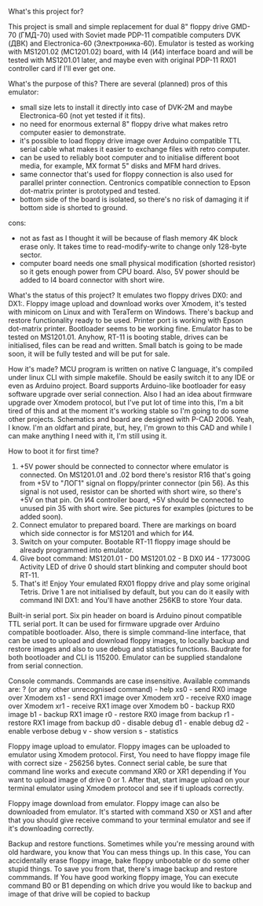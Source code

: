 What's this project for?

This project is small and simple replacement for dual 8" floppy drive GMD-70 (ГМД-70) used with Soviet made PDP-11 compatible computers DVK (ДВК) and Electronica-60 (Электроника-60). Emulator is tested as working with MS1201.02 (МС1201.02) board, with I4 (И4) interface board and will be tested with MS1201.01 later, and maybe even with original PDP-11 RX01 controller card if I'll ever get one.

What's the purpose of this? There are several (planned) pros of this emulator:
- small size lets to install it directly into case of DVK-2M and maybe Electronica-60 (not yet tested if it fits).
- no need for enormous external 8" floppy drive what makes retro computer easier to demonstrate.
- it's possible to load floppy drive image over Arduino compatible TTL serial cable what makes it easier to exchange files with retro computer.
-  can be used to reliably boot computer and to initialise different boot media, for example, MX format 5" disks and MFM hard drives.
-  same connector that's used for floppy connection is also used for parallel printer connection. Centronics compatible connection to Epson dot-matrix printer is prototyped and tested.
- bottom side of the board is isolated, so there's no risk of damaging it if bottom side is shorted to ground.

cons:
- not as fast as I thought it will be because of flash memory 4K block erase only. It takes time to read-modify-write to change only 128-byte sector.
- computer board needs one small physical modification (shorted resistor) so it gets enough power from CPU board. Also, 5V power should be added to I4 board connector with short wire.

What's the status of this project? It emulates two floppy drives DX0: and DX1:. Floppy image upload and download works over Xmodem, it's tested with minicom on Linux and with TeraTerm on Windows. There's backup and restore functionality ready to be used. Printer port is working with Epson dot-matrix printer. Bootloader seems to be working fine. Emulator has to be tested on MS1201.01. Anyhow, RT-11 is booting stable, drives can be initialised, files can be read and written. Small batch is going to be made soon, it will be fully tested and will be put for sale.

How it's made? MCU program is written on native C language, it's compiled under linux CLI with simple makefile. Should be easily switch it to any IDE or even as Arduino project. Board supports Arduino-like bootloader for easy software upgrade over serial connection. Also I had an idea about firmware upgrade over Xmodem protocol, but I've put lot of time into this, I'm a bit tired of this and at the moment it's working stable so I'm going to do some other projects. Schematics and board are designed with P-CAD 2006. Yeah, I know. I'm an oldfart and pirate, but, hey, I'm grown to this CAD and while I can make anything I need with it, I'm still using it.

How to boot it for first time?
1. +5V power should be connected to connector where emulator is connected. On MS1201.01 and .02 bord there's resistor R16 that's going from +5V to "ЛОГ1" signal on floppy/printer connector (pin 56). As this signal is not used, resistor can be shorted with short wire, so there's +5V on that pin.
On И4 controller board, +5V should be connected to unused pin 35 with short wire. See pictures for examples (pictures to be added soon).  
2. Connect emulator to prepared board. There are markings on board which side connector is for MS1201 and which for И4.
3. Switch on your computer. Bootable RT-11 floppy image should be already programmed into emulator.
4. Give boot command:
    MS1201.01 - D0
    MS1201.02 - B DX0
    И4 - 177300G
   Activity LED of drive 0 should start blinking and computer should boot RT-11.
5. That's it! Enjoy Your emulated RX01 floppy drive and play some original Tetris. Drive 1 are not initialised by default, but you can do it easily with command INI DX1: and You'll have another 256KB to store Your data.

Built-in serial port.
Six pin header on board is Arduino pinout compatible TTL serial port. It can be used for firmware upgrade over Arduino compatible bootloader. Also, there is simple command-line interface, that can be used to upload and download floppy images, to locally backup and restore images and also to use debug and statistics functions. Baudrate for both bootloader and CLI is 115200. Emulator can be supplied standalone from serial connection.

Console commands.
Commands are case insensitive. Available commands are:
? (or any other unrecognised command) - help
xs0 - send RX0 image over Xmodem
xs1 - send RX1 image over Xmodem
xr0 - receive RX0 image over Xmodem
xr1 - receive RX1 image over Xmodem
b0 - backup RX0 image
b1 - backup RX1 image
r0 - restore RX0 image from backup
r1 - restore RX1 image from backup
d0 - disable debug
d1 - enable debug
d2 - enable verbose debug
v - show version
s - statistics

Floppy image upload to emulator.
Floppy images can be uploaded to emulator using Xmodem protocol. First, You need to have floppy image file with correct size - 256256 bytes. Connect serial cable, be sure that command line works and execute command XR0 or XR1 depending if You want to upload image of drive 0 or 1. After that, start image upload on your terminal emulator using Xmodem protocol and see if ti uploads correctly.

Floppy image download from emulator.
Floppy image can also be downloaded from emulator. It's started with command XS0 or XS1 and after that you should give receive command to your terminal emulator and see if it's downloading correctly.

Backup and restore functions.
Sometimes while you're messing around with old hardware, you know that You can mess things up. In this case, You can accidentally erase floppy image, bake floppy unbootable or do some other stupid things. To save you from that, there's image backup and restore commmands. If You have good working floppy image, You can execute command B0 or B1 depending on which drive you would like to backup and image of that drive will be copied to backup 
